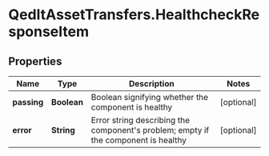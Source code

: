 # QedItAssetTransfers.HealthcheckResponseItem

## Properties
Name | Type | Description | Notes
------------ | ------------- | ------------- | -------------
**passing** | **Boolean** | Boolean signifying whether the component is healthy | [optional] 
**error** | **String** | Error string describing the component&#39;s problem; empty if the component is healthy | [optional] 


